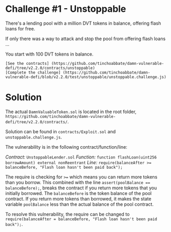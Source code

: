 # Challenge #1 - Unstoppable

There's a lending pool with a million DVT tokens in balance, offering flash loans for free.

If only there was a way to attack and stop the pool from offering flash loans ...

You start with 100 DVT tokens in balance.

    [See the contracts] (https://github.com/tinchoabbate/damn-vulnerable-defi/tree/v2.2.0/contracts/unstoppable)
    [Complete the challenge] (https://github.com/tinchoabbate/damn-vulnerable-defi/blob/v2.2.0/test/unstoppable/unstoppable.challenge.js)

# Solution

The actual `DamnValuableToken.sol` is located in the root folder, `https://github.com/tinchoabbate/damn-vulnerable-defi/tree/v2.2.0/contracts/`.

Solution can be found in `contracts/Exploit.sol` and `unstoppable.challenge.js`.

The vulnerability is in the following contract/function/line:

_Contract:_ `UnstoppableLender.sol`
_Function:_ `function flashLoan(uint256 borrowAmount) external nonReentrant`
_Line:_ `require(balanceAfter >= balanceBefore, "Flash loan hasn't been paid back");`

The require is checking for `>=` which means you can return more tokens than you borrow. This combined with the line `assert(poolBalance == balanceBefore);`, breaks the contract if you return more tokens that you initially borrowed. The `balanceBefore` is the token balance of the pool contract. If you return more tokens than borrowed, it makes the state variable `poolBalance` less than the actual balance of the pool contract.

To resolve this vulnerability, the require can be changed to `require(balanceAfter = balanceBefore, "Flash loan hasn't been paid back");`.
